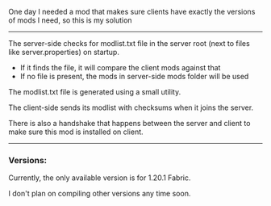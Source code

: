 One day I needed a mod that makes sure clients have exactly the versions of mods I need, so this is my solution

---
The server-side checks for modlist.txt file in the server root (next to files like server.properties) on startup.
- If it finds the file, it will compare the client mods against that
- If no file is present, the mods in server-side mods folder will be used

The modlist.txt file is generated using a small utility.

The client-side sends its modlist with checksums when it joins the server.

There is also a handshake that happens between the server and client to make sure this mod is installed on client.

---

### Versions:
Currently, the only available version is for 1.20.1 Fabric.

I don't plan on compiling other versions any time soon.
